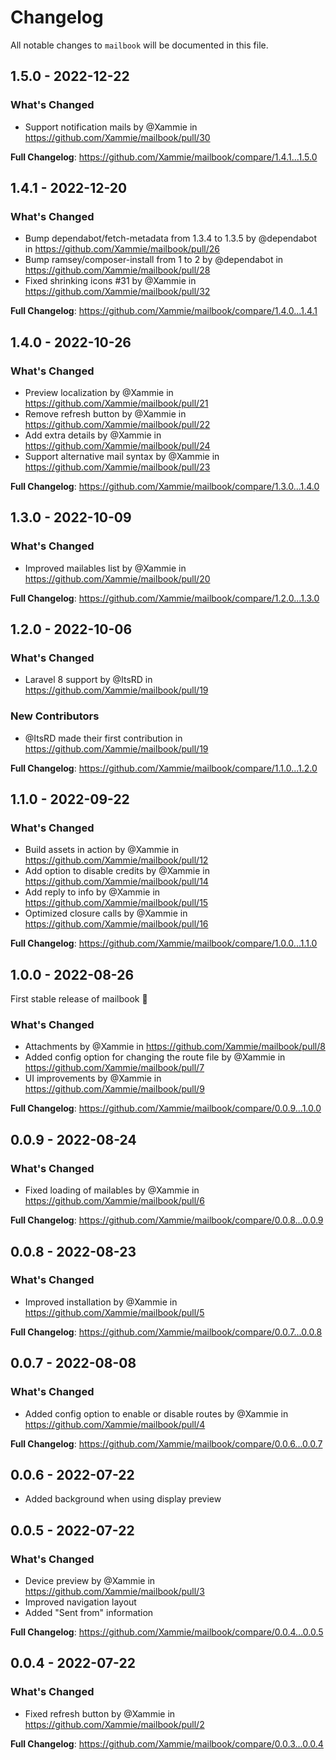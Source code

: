 # Changelog

All notable changes to `mailbook` will be documented in this file.

## 1.5.0 - 2022-12-22

### What's Changed

- Support notification mails by @Xammie in https://github.com/Xammie/mailbook/pull/30

**Full Changelog**: https://github.com/Xammie/mailbook/compare/1.4.1...1.5.0

## 1.4.1 - 2022-12-20

### What's Changed

- Bump dependabot/fetch-metadata from 1.3.4 to 1.3.5 by @dependabot in https://github.com/Xammie/mailbook/pull/26
- Bump ramsey/composer-install from 1 to 2 by @dependabot in https://github.com/Xammie/mailbook/pull/28
- Fixed shrinking icons #31 by @Xammie in https://github.com/Xammie/mailbook/pull/32

**Full Changelog**: https://github.com/Xammie/mailbook/compare/1.4.0...1.4.1

## 1.4.0 - 2022-10-26

### What's Changed

- Preview localization  by @Xammie in https://github.com/Xammie/mailbook/pull/21
- Remove refresh button by @Xammie in https://github.com/Xammie/mailbook/pull/22
- Add extra details by @Xammie in https://github.com/Xammie/mailbook/pull/24
- Support alternative mail syntax by @Xammie in https://github.com/Xammie/mailbook/pull/23

**Full Changelog**: https://github.com/Xammie/mailbook/compare/1.3.0...1.4.0

## 1.3.0 - 2022-10-09

### What's Changed

- Improved mailables list by @Xammie in https://github.com/Xammie/mailbook/pull/20

**Full Changelog**: https://github.com/Xammie/mailbook/compare/1.2.0...1.3.0

## 1.2.0 - 2022-10-06

### What's Changed

- Laravel 8 support by @ItsRD in https://github.com/Xammie/mailbook/pull/19

### New Contributors

- @ItsRD made their first contribution in https://github.com/Xammie/mailbook/pull/19

**Full Changelog**: https://github.com/Xammie/mailbook/compare/1.1.0...1.2.0

## 1.1.0 - 2022-09-22

### What's Changed

- Build assets in action by @Xammie in https://github.com/Xammie/mailbook/pull/12
- Add option to disable credits by @Xammie in https://github.com/Xammie/mailbook/pull/14
- Add reply to info by @Xammie in https://github.com/Xammie/mailbook/pull/15
- Optimized closure calls by @Xammie in https://github.com/Xammie/mailbook/pull/16

**Full Changelog**: https://github.com/Xammie/mailbook/compare/1.0.0...1.1.0

## 1.0.0 - 2022-08-26

First stable release of mailbook 🎉

### What's Changed

- Attachments by @Xammie in https://github.com/Xammie/mailbook/pull/8
- Added config option for changing the route file by @Xammie in https://github.com/Xammie/mailbook/pull/7
- UI improvements by @Xammie in https://github.com/Xammie/mailbook/pull/9

**Full Changelog**: https://github.com/Xammie/mailbook/compare/0.0.9...1.0.0

## 0.0.9 - 2022-08-24

### What's Changed

- Fixed loading of mailables by @Xammie in https://github.com/Xammie/mailbook/pull/6

**Full Changelog**: https://github.com/Xammie/mailbook/compare/0.0.8...0.0.9

## 0.0.8 - 2022-08-23

### What's Changed

- Improved installation by @Xammie in https://github.com/Xammie/mailbook/pull/5

**Full Changelog**: https://github.com/Xammie/mailbook/compare/0.0.7...0.0.8

## 0.0.7 - 2022-08-08

### What's Changed

- Added config option to enable or disable routes by @Xammie in https://github.com/Xammie/mailbook/pull/4

**Full Changelog**: https://github.com/Xammie/mailbook/compare/0.0.6...0.0.7

## 0.0.6 - 2022-07-22

- Added background when using display preview

## 0.0.5 - 2022-07-22

### What's Changed

- Device preview by @Xammie in https://github.com/Xammie/mailbook/pull/3
- Improved navigation layout
- Added "Sent from" information

**Full Changelog**: https://github.com/Xammie/mailbook/compare/0.0.4...0.0.5

## 0.0.4 - 2022-07-22

### What's Changed

- Fixed refresh button by @Xammie in https://github.com/Xammie/mailbook/pull/2

**Full Changelog**: https://github.com/Xammie/mailbook/compare/0.0.3...0.0.4
